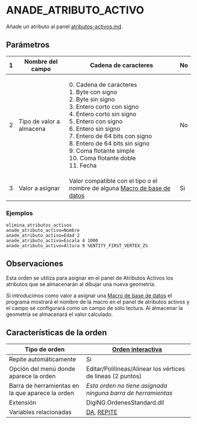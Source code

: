 # ANADE\_ATRIBUTO\_ACTIVO

Añade un atributo al panel [atributos-activos.md](../../../paneles/atributos-activos.md "mention").

## Parámetros



| 1 | Nombre del campo         | Cadena de caracteres                                                                                                                                                                                                                                                                                                    | No |
| - | ------------------------ | ----------------------------------------------------------------------------------------------------------------------------------------------------------------------------------------------------------------------------------------------------------------------------------------------------------------------- | -- |
| 2 | Tipo de valor a almacena | <p>0. Cadena de caracteres<br>1. Byte con signo<br>2. Byte sin signo<br>3. Entero corto con signo<br>4. Entero corto sin signo<br>5. Entero con signo<br>6. Entero sin signo<br>7. Entero de 64 bits con signo<br>8. Entero de 64 bits sin signo<br>9. Coma flotante simple<br>10. Coma flotante doble<br>11. Fecha</p> | No |
| 3 | Valor a asignar          | Valor compatible con el tipo o el nombre de alguna [Macro de base de datos](../../../../editor-de-tablas-de-codigos/pestanas/base-de-datos/macros-de-base-de-datos.md)                                                                                                                                                  | Si |

### Ejemplos

```
elimina_atributos_activos
anade_atributo_activo=Nombre
anade_atributo_activo=Edad 2
anade_atributo_activo=Escala 4 1000
anade_atributo_activo=Altura 9 %ENTITY_FIRST_VERTEX_Z%
```

## Observaciones

Esta orden se utiliza para asignar en el panel de Atributos Activos los atributos que se almacenarán al dibujar una nueva geometría.

Si introducimos como valor a asignar una [Macro de base de datos](../../../../editor-de-tablas-de-codigos/pestanas/base-de-datos/macros-de-base-de-datos.md) el programa mostrará el nombre de la macro en el panel de atributos activos y el campo se configurará como un campo de sólo lectura. Al almacenar la geometría se almacenará el valor calculado.



## Características de la orden

| Tipo de orden                                    | [Orden interactiva](alinear.md)                                                                                                                                                                                                                                                                                          |
| ------------------------------------------------ | ------------------------------------------------------------------------------------------------------------------------------------------------------------------------------------------------------------------------------------------------------------------------------------------------------------------------ |
| Repite automáticamente                           | Si                                                                                                                                                                                                                                                                                                                       |
| Opción del menú donde aparece la orden           | Editar/Polilíneas/Alinear los vértices de líneas (2 puntos)                                                                                                                                                                                                                                                              |
| Barra de herramientas en la que aparece la orden | _Esta orden no tiene asignada ninguna barra de herramientas_                                                                                                                                                                                                                                                             |
| Extensión                                        | DigiNG.OrdenesStandard.dll                                                                                                                                                                                                                                                                                               |
| Variables relacionadas                           | [DA](/digi3d-net/referencia/ventana-de-dibujo/ordenes/a/DA.html), [REPITE](/digi3d-net/referencia/ventana-de-dibujo/ordenes/a/REPITE.html) |
